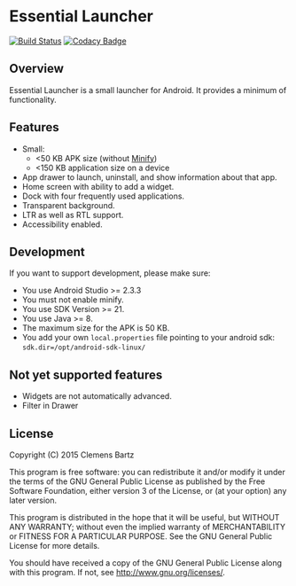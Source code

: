 # Essential Launcher

[![Build Status](https://travis-ci.org/clemensbartz/essential-launcher.svg?branch=release%2Fv1.2)](https://travis-ci.org/clemensbartz/essential-launcher)
[![Codacy Badge](https://api.codacy.com/project/badge/Grade/1e17dc4e83d748a7bf35231ed7fa9528)](https://www.codacy.com/app/clemensbartz/essential-launcher?utm_source=github.com&amp;utm_medium=referral&amp;utm_content=clemensbartz/essential-launcher&amp;utm_campaign=Badge_Grade)

## Overview

Essential Launcher is a small launcher for Android. It provides a minimum of functionality.

## Features

- Small:
    - <50 KB APK size (without [Minify](http://developer.android.com/tools/help/proguard.html))
    - <150 KB application size on a device
- App drawer to launch, uninstall, and show information about that app.
- Home screen with ability to add a widget.
- Dock with four frequently used applications.
- Transparent background.
- LTR as well as RTL support.
- Accessibility enabled.

## Development

If you want to support development, please make sure:

- You use Android Studio >= 2.3.3
- You must not enable minify.
- You use SDK Version >= 21.
- You use Java >= 8.
- The maximum size for the APK is 50 KB.
- You add your own `local.properties` file pointing to your android sdk: `sdk.dir=/opt/android-sdk-linux/`

## Not yet supported features

- Widgets are not automatically advanced.
- Filter in Drawer

## License

Copyright (C) 2015 Clemens Bartz

This program is free software: you can redistribute it and/or modify
it under the terms of the GNU General Public License as published by
the Free Software Foundation, either version 3 of the License, or
(at your option) any later version.

This program is distributed in the hope that it will be useful,
but WITHOUT ANY WARRANTY; without even the implied warranty of
MERCHANTABILITY or FITNESS FOR A PARTICULAR PURPOSE.  See the
GNU General Public License for more details.

You should have received a copy of the GNU General Public License
along with this program.  If not, see <http://www.gnu.org/licenses/>.
